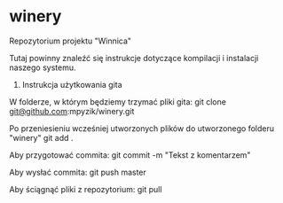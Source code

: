 # winery
Repozytorium projektu "Winnica"

Tutaj powinny znaleźć się instrukcje dotyczące kompilacji i instalacji naszego systemu.

1. Instrukcja użytkowania gita

W folderze, w którym będziemy trzymać pliki gita:
	git clone git@github.com:mpyzik/winery.git

Po przeniesieniu wcześniej utworzonych plików do utworzonego folderu "winery"
	git add .

Aby przygotować commita:
	git commit -m "Tekst z komentarzem"

Aby wysłać commita:
	git push master

Aby ściągnąć pliki z repozytorium:
	git pull
